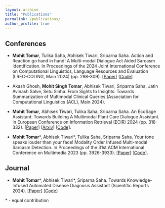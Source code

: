 ```yaml
---
layout: archive
title: "Publications"
permalink: /publications/
author_profile: true
---
```


<!-- For recent publications please refer to my [Google Scholar's page](). -->

## Conferences

* **Mohit Tomar**, Tulika Saha, Abhisek Tiwari, Sriparna Saha. Action and Reaction go hand in hand! A Multi-modal Dialogue Act Aided Sarcasm Identification. In Proceedings of the 2024 Joint International Conference on Computational Linguistics, Language Resources and Evaluation (LREC-COLING, Main 2024) (pp. 298-309). \[[Paper](https://aclanthology.org/2024.lrec-main.28/)\] \[[Code](https://github.com/mohit2b/MM-SARDAC)\].

* Akash Ghosh, **Mohit Singh Tomar**, Abhisek Tiwari, Sriparna Saha, Jatin Avinash Salve, Setu Sinha. From Sights to Insights: Towards Summarization of Multimodal Clinical Queries (Association for Computational Linguistics (ACL), Main 2024).

* **Mohit Tomar**, Abhisek Tiwari, Tulika Saha, Sriparna Saha. An EcoSage Assistant: Towards Building A Multimodal Plant Care Dialogue Assistant. In European Conference on Information Retrieval (ECIR) 2024 (pp. 318-332). \[[Paper](https://link.springer.com/chapter/10.1007/978-3-031-56060-6_21)\] \[[Arxiv](https://arxiv.org/abs/2401.06807)\] \[[Code](https://github.com/mohit2b/EcoSage)\].

* **Mohit Tomar**\*, Abhisek Tiwari\*, Tulika Saha, Sriparna Saha. Your tone speaks louder than your face! Modality Order Infused Multi-modal Sarcasm Detection. In Proceedings of the 31st ACM International Conference on Multimedia 2023 (pp. 3926-3933). \[[Paper](https://dl.acm.org/doi/10.1145/3581783.3612528)\] \[[Code](https://github.com/mohit2b/MO-Sarcation)\].

## Journal

* **Mohit Tomar**\*, Abhisek Tiwari\*, Sriparna Saha. Towards Knowledge-Infused Automated Disease Diagnosis Assistant (Scientific Reports 2024). \[[Paper](https://www.nature.com/articles/s41598-024-53042-y)\] \[[Code](https://github.com/NLP-RL/KI-DDI)\]

<!-- ## Under Review

* **Mohit Tomar**, Tulika Saha, Abhisek Tiwari, Sriparna Saha. Action and Reaction go hand in hand! A Multi-modal Dialogue Act Aided Sarcasm Identification.
-->

\* - equal contribution




